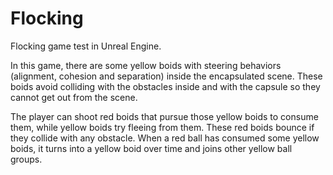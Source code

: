 # Flocking
Flocking game test in Unreal Engine.

In this game, there are some yellow boids with steering behaviors (alignment, cohesion and separation) inside the encapsulated scene. These boids avoid colliding with the obstacles inside and with the capsule so they cannot get out from the scene.

The player can shoot red boids that pursue those yellow boids to consume them, while yellow boids try fleeing from them. These red boids bounce if they collide with any obstacle. When a red ball has consumed some yellow boids, it turns into a yellow boid over time and joins other yellow ball groups.
